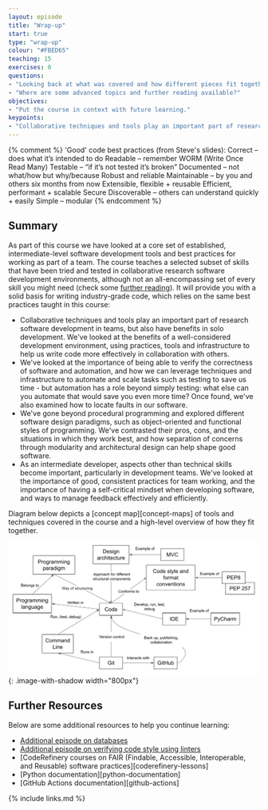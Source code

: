 ```yaml
---
layout: episode
title: "Wrap-up"
start: true
type: "wrap-up"
colour: "#FBED65"
teaching: 15
exercises: 0
questions:
- "Looking back at what was covered and how different pieces fit together"
- "Where are some advanced topics and further reading available?"
objectives:
- "Put the course in context with future learning."
keypoints:
- "Collaborative techniques and tools play an important part of research software development in teams."
---
```

    
{% comment %}
'Good' code best practices (from Steve's slides):
Correct – does what it’s intended to do
Readable – remember WORM (Write Once Read Many)
Testable – “if it’s not tested it’s broken”
Documented – not what/how but why/because
Robust and reliable
Maintainable – by you and others six months from now
Extensible, flexible + reusable
Efficient, performant + scalable
Secure
Discoverable – others can understand quickly + easily
Simple – modular
{% endcomment %}


## Summary
As part of this course we have looked at a core set of established, intermediate-level software development tools and 
best practices for working as part of a team. The course teaches a selected subset of skills 
that have been tried and tested in collaborative research software development environments, although not an
all-encompassing set of every skill you might need (check some [further reading](./#further-resources)). It will 
provide you with a solid basis for writing industry-grade code, which relies on the same best practices taught in this course:

- Collaborative techniques and tools play an important part of research software development in teams, but also have benefits in solo development. We've looked at the benefits of a well-considered development environment, using practices, tools and infrastructure to help us write code more effectively in collaboration with others.
- We've looked at the importance of being able to verify the correctness of software and automation, and how we can leverage techniques and infrastructure to automate and scale tasks such as testing to save us time - but automation has a role beyond simply testing: what else can you automate that would save you even more time? Once found, we've also examined how to locate faults in our software.
- We've gone beyond procedural programming and explored different software design paradigms, such as object-oriented and functional styles of programming. We've contrasted their pros, cons, and the situations in which they work best, and how separation of concerns through modularity and architectural design can help shape good software.
- As an intermediate developer, aspects other than technical skills become important, particularly in development teams. We've looked at the importance of good, consistent practices for team working, and the importance of having a self-critical mindset when developing software,  and ways to manage feedback effectively and efficiently.

Diagram below depicts a [concept map][concept-maps] of tools and techniques covered in the course and a
high-level overview of how they fit together.

![Overview of tools and techniques covered in the course](../fig/course-concept-map.png){: .image-with-shadow width="800px"}

## Further Resources
Below are some additional resources to help you continue learning:

- [Additional episode on databases](../databases)
- [Additional episode on verifying code style using linters](../verifying-code-style-linters)
- [CodeRefinery courses on FAIR (Findable, Accessible, Interoperable, and Reusable) software practices][coderefinery-lessons] 
- [Python documentation][python-documentation]
- [GitHub Actions documentation][github-actions]

{% include links.md %}
